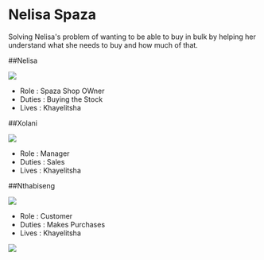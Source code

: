 # Nelisa Spaza

Solving Nelisa's problem of wanting to be able to buy in bulk by helping her understand what she needs to buy and how much of that.

##Nelisa

![](img/ProfileNelisa.png)
* Role : Spaza Shop OWner
* Duties : Buying the Stock
* Lives : Khayelitsha

##Xolani

![](img/ProfileXolani.png)
* Role : Manager
* Duties : Sales
* Lives : Khayelitsha

##Nthabiseng

![](img/ProfileNthabiseng.png)
* Role : Customer
* Duties : Makes Purchases
* Lives : Khayelitsha

![](img/t2.png)
